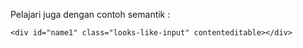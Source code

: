 Pelajari juga dengan contoh semantik :
```
<div id="name1" class="looks-like-input" contenteditable></div>
```
